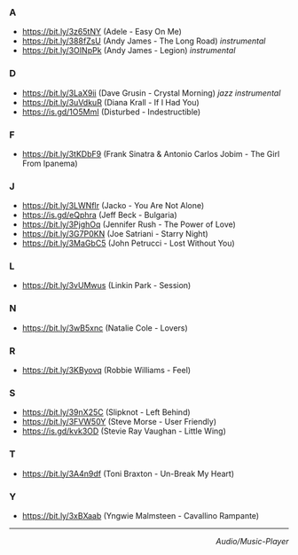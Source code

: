 ### A
- <https://bit.ly/3z65tNY> (Adele - Easy On Me) 
- <https://bit.ly/388fZsU> (Andy James - The Long Road) _instrumental_
- <https://bit.ly/3OINpPk> (Andy James - Legion) _instrumental_

### D
- <https://bit.ly/3LaX9ii> (Dave Grusin - Crystal Morning) _jazz instrumental_
- <https://bit.ly/3uVdkuR> (Diana Krall - If I Had You) 
- <https://is.gd/1O5MmI> (Disturbed - Indestructible) 

### F
- https://bit.ly/3tKDbF9 (Frank Sinatra & Antonio Carlos Jobim - The Girl From Ipanema) 

### J
- https://bit.ly/3LWNflr (Jacko - You Are Not Alone)  
- https://is.gd/eQphra (Jeff Beck - Bulgaria) 
- https://bit.ly/3PjghOq (Jennifer Rush - The Power of Love) 
- https://bit.ly/3G7P0KN (Joe Satriani - Starry Night) 
- https://bit.ly/3MaGbC5 (John Petrucci - Lost Without You)

### L
- https://bit.ly/3vUMwus (Linkin Park - Session)

### N
- https://bit.ly/3wB5xnc (Natalie Cole - Lovers) 

### R
- https://bit.ly/3KByovq (Robbie Williams - Feel)

### S
- https://bit.ly/39nX25C (Slipknot - Left Behind) 
- https://bit.ly/3FVW50Y (Steve Morse - User Friendly) 
- https://is.gd/kvk3OD (Stevie Ray Vaughan - Little Wing) 

### T
- https://bit.ly/3A4n9df (Toni Braxton - Un-Break My Heart)

### Y
- https://bit.ly/3xBXaab (Yngwie Malmsteen - Cavallino Rampante) 


<hr>
<div align="right"><i>Audio/Music-Player</i></div>

